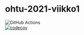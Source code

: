 # ohtu-2021-viikko1


![GitHub Actions](https://github.com/Jenniemilia/ohtu-2021-viikko1/workflows/CI/badge.svg)  
[![codecov](https://codecov.io/gh/Jenniemilia/ohtu-2021-viikko1/branch/main/graph/badge.svg?token=I2AE9D7T5F)](https://codecov.io/gh/Jenniemilia/ohtu-2021-viikko1)
